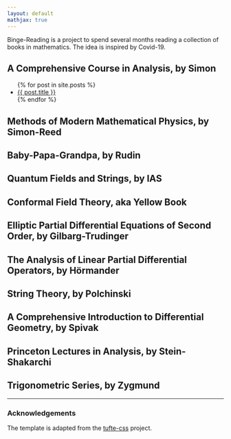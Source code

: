 ```yaml
---
layout: default
mathjax: true
---
```


Binge-Reading is a project to spend several months reading a collection of books in mathematics. The idea is inspired by Covid-19.

## A Comprehensive Course in Analysis, by Simon

<ul>
  {% for post in site.posts %}
    <li>
      <a href="{{ post.url }}">{{ post.title }}</a>
    </li>
  {% endfor %}
</ul>

## Methods of Modern Mathematical Physics, by Simon-Reed

## Baby-Papa-Grandpa, by Rudin

## Quantum Fields and Strings, by IAS

## Conformal Field Theory, aka Yellow Book

## Elliptic Partial Differential Equations of Second Order, by Gilbarg-Trudinger

## The Analysis of Linear Partial Differential Operators, by Hörmander

## String Theory, by Polchinski

## A Comprehensive Introduction to Differential Geometry, by Spivak

## Princeton Lectures in Analysis, by Stein-Shakarchi

## Trigonometric Series, by Zygmund

----------

### Acknowledgements ###

The template is adapted from the [tufte-css](https://edwardtufte.github.io/tufte-css/) project.